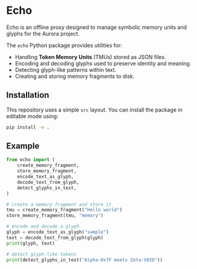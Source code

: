 # Echo

Echo is an offline proxy designed to manage symbolic memory units and glyphs for the Aurora project.

The `echo` Python package provides utilities for:

- Handling **Token Memory Units** (TMUs) stored as JSON files.
- Encoding and decoding glyphs used to preserve identity and meaning.
- Detecting glyph-like patterns within text.
- Creating and storing memory fragments to disk.

## Installation

This repository uses a simple `src` layout. You can install the package in editable mode using:

```bash
pip install -e .
```

## Example

```python
from echo import (
    create_memory_fragment,
    store_memory_fragment,
    encode_text_as_glyph,
    decode_text_from_glyph,
    detect_glyphs_in_text,
)

# create a memory fragment and store it
tmu = create_memory_fragment("Hello world")
store_memory_fragment(tmu, "memory")

# encode and decode a glyph
glyph = encode_text_as_glyph("sample")
text = decode_text_from_glyph(glyph)
print(glyph, text)

# detect glyph-like tokens
print(detect_glyphs_in_text("Alpha-0x7F meets Zeta-V0ID"))
```
